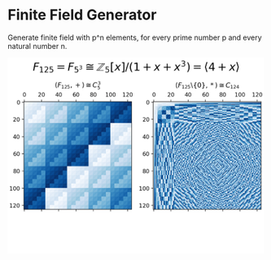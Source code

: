 # Finite Field Generator

Generate finite field with p^n elements, for every prime number p and every natural number n.

![](https://github.com/markus7800/FiniteFieldGenerator/blob/master/Example.png)